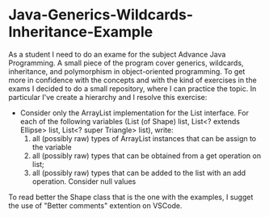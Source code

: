 # Java-Generics-Wildcards-Inheritance-Example
As a student I need to do an exame for the subject Advance Java Programming.
A small piece of the program cover generics, wildcards, inheritance, and polymorphism in object-oriented programming. 
To get more in confidence with the concepts and with the kind of exercises in the exams I decided to do a small repository, where I can practice the topic.
In particular I've create a hierarchy and I resolve this exercise:

- Consider only the ArrayList implementation for the List interface. For each of the following variables (List (of Shape) list, List<? extends Ellipse> list, List<? super Triangle> list), write:
    1. all (possibly raw) types of ArrayList instances that can be assign to the variable
    2. all (possibly raw) types that can be obtained from a get operation on list;
    3. all (possibly raw) types that can be added to the list with an add operation. Consider null values

To read better the Shape class that is the one with the examples, I sugget the use of "Better comments" extention on VSCode.

